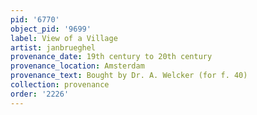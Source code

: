 ```yaml
---
pid: '6770'
object_pid: '9699'
label: View of a Village
artist: janbrueghel
provenance_date: 19th century to 20th century
provenance_location: Amsterdam
provenance_text: Bought by Dr. A. Welcker (for f. 40)
collection: provenance
order: '2226'
---
```

